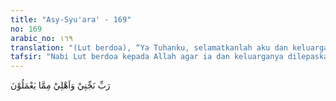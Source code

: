 ```yaml
---
title: "Asy-Syu'ara' - 169"
no: 169
arabic_no: ١٦٩
translation: "(Lut berdoa), “Ya Tuhanku, selamatkanlah aku dan keluargaku dari (akibat) perbuatan yang mereka kerjakan.”"
tafsir: "Nabi Lut berdoa kepada Allah agar ia dan keluarganya dilepaskan dari azab yang akan menimpa kaumnya akibat perbuatan-perbuatan mereka yang keji itu. Ia juga memohon agar dijauhkan dari azab Allah, baik di dunia maupun di akhirat."
---
```


رَبِّ نَجِّنِيْ وَاَهْلِيْ مِمَّا يَعْمَلُوْنَ  
